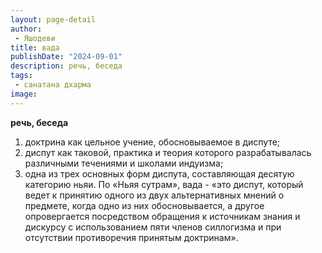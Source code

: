 ```yaml
---
layout: page-detail
author:
 - Яшодеви
title: вада
publishDate: "2024-09-01"
description: речь, беседа
tags:
 - санатана дхарма
image: 
---
```


__речь, беседа__
1) доктрина как цельное учение, обосновываемое в диспуте;
2) диспут как таковой, практика и теория которого разрабатывалась различными течениями и школами индуизма;
3) одна из трех основных форм диспута, составляющая десятую категорию ньяи. По «Ньяя сутрам», вада - «это диспут, который ведет к принятию одного из двух альтернативных мнений о предмете, когда одно из них обосновывается, а другое опровергается посредством обращения к источникам знания и дискурсу с использованием пяти членов силлогизма и при отсутствии противоречия принятым доктринам».

